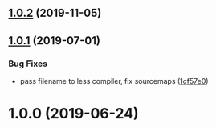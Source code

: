 ## [1.0.2](https://github.com/ovh-ux/rollup-plugin-less-inject/compare/v1.0.1...v1.0.2) (2019-11-05)



## [1.0.1](https://github.com/ovh-ux/rollup-plugin-less-inject/compare/v1.0.0...v1.0.1) (2019-07-01)


### Bug Fixes

* pass filename to less compiler, fix sourcemaps ([1cf57e0](https://github.com/ovh-ux/rollup-plugin-less-inject/commit/1cf57e0))



# 1.0.0 (2019-06-24)



